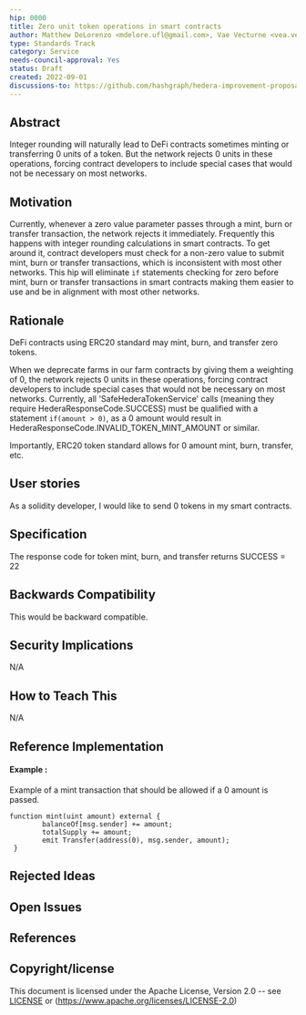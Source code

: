 ```yaml
---
hip: 0000
title: Zero unit token operations in smart contracts
author: Matthew DeLorenzo <mdelore.ufl@gmail.com>, Vae Vecturne <vea.vecturne@gmail.com>
type: Standards Track
category: Service
needs-council-approval: Yes
status: Draft
created: 2022-09-01
discussions-to: https://github.com/hashgraph/hedera-improvement-proposal/discussions/563
---
```


## Abstract

Integer rounding will naturally lead to DeFi contracts sometimes minting or transferring 0 units of a token. But the network rejects 0 units in these operations, forcing contract developers to include special cases that would not be necessary on most networks.

## Motivation

Currently, whenever a zero value parameter passes through a mint, burn or transfer transaction, the network rejects it immediately. Frequently this happens with integer rounding calculations in smart contracts. To get around it, contract developers must check for a non-zero value to submit mint, burn or transfer transactions, which is inconsistent with most other networks. This hip will eliminate `if` statements checking for zero before mint, burn or transfer transactions in smart contracts making them easier to use and be in alignment with most other networks.

## Rationale

DeFi contracts using ERC20 standard may mint, burn, and transfer zero tokens.

When we deprecate farms in our farm contracts by giving them a weighting of 0, the network rejects 0 units in these operations, forcing contract developers to include special cases that would not be necessary on most networks. Currently, all 'SafeHederaTokenService' calls (meaning they require HederaResponseCode.SUCCESS) must be qualified with a statement `if(amount > 0)`, as a 0 amount would result in HederaResponseCode.INVALID_TOKEN_MINT_AMOUNT or similar.

Importantly, ERC20 token standard allows for 0 amount mint, burn, transfer, etc.

## User stories

As a solidity developer, I would like to send 0 tokens in my smart contracts. 
  
## Specification

The response code for token mint, burn, and transfer returns SUCCESS = 22

## Backwards Compatibility

This would be backward compatible.

## Security Implications

N/A

## How to Teach This

N/A

## Reference Implementation
#### Example :
Example of a mint transaction that should be allowed if a 0 amount is passed.
```
function mint(uint amount) external {
        balanceOf[msg.sender] += amount;
        totalSupply += amount;
        emit Transfer(address(0), msg.sender, amount);
 }
 ```

## Rejected Ideas



## Open Issues



## References



## Copyright/license

This document is licensed under the Apache License, Version 2.0 -- see [LICENSE](../LICENSE) or (https://www.apache.org/licenses/LICENSE-2.0)
